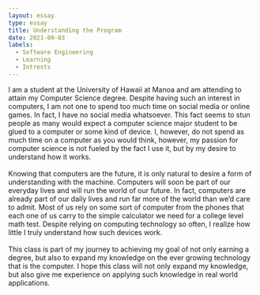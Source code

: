 ```yaml
---
layout: essay
type: essay
title: Understanding the Program
date: 2021-09-03
labels:
  - Software Engineering
  - Learning
  - Intrests
---
```

 
I am a student at the University of Hawaii at Manoa and am attending to attain my Computer Science degree. Despite having such an interest in computers, I am not one to spend too much time on social media or online games. In fact, I have no social media whatsoever. This fact seems to stun people as many would expect a computer science major student to be glued to a computer or some kind of device. I, however, do not spend as much time on a computer as you would think, however, my passion for computer science is not fueled by the fact I use it, but by my desire to understand how it works.
<br /><br />
Knowing that computers are the future, it is only natural to desire a form of understanding with the machine. Computers will soon be part of our everyday lives and will run the world of our future. In fact, computers are already part of our daily lives and run far more of the world than we’d care to admit. Most of us rely on some sort of computer from the phones that each one of us carry to the simple calculator we need for a college level math test. Despite relying on computing technology so often, I realize how little I truly understand how such devices work.
<br /><br />
This class is part of my journey to achieving my goal of not only earning a degree, but also to expand my knowledge on the ever growing technology that is the computer. I hope this class will not only expand my knowledge, but also give me experience on applying such knowledge in real world applications.

